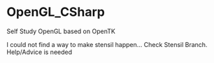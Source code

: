 # OpenGL_CSharp
Self Study OpenGL based on OpenTK

I could not find a way to make stensil happen... Check Stensil Branch. Help/Advice is needed
